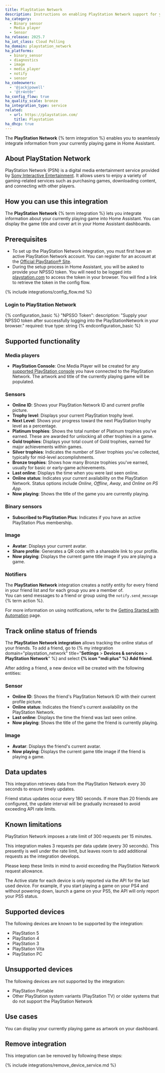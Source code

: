 ```yaml
---
title: PlayStation Network
description: Instructions on enabling PlayStation Network support for your Home Assistant
ha_category:
  - Binary sensor
  - Media player
  - Sensor
ha_release: 2025.7
ha_iot_class: Cloud Polling
ha_domain: playstation_network
ha_platforms:
  - binary_sensor
  - diagnostics
  - image
  - media_player
  - notify
  - sensor
ha_codeowners:
  - '@jackjpowell'
  - '@tr4nt0r'
ha_config_flow: true
ha_quality_scale: bronze
ha_integration_type: service
related:
  - url: https://playstation.com/
    title: Playstation
ha_dhcp: true
---
```


The **PlayStation Network** {% term integration %} enables you to seamlessly integrate information from your currently playing game in Home Assistant.

## About PlayStation Network

PlayStation Network (PSN) is a digital media entertainment service provided by [Sony Interactive Entertainment](https://en.wikipedia.org/wiki/Sony_Interactive_Entertainment). It allows users to enjoy a variety of gaming-related services such as purchasing games, downloading content, and connecting with other players.

## How you can use this integration

The **PlayStation Network** {% term integration %} lets you integrate information about your currently playing game into Home Assistant. You can display the game title and cover art in your Home Assistant dashboards.

## Prerequisites

- To set up the PlayStation Network integration, you must first have an active PlayStation Network account. You can register for an account at the [Official PlayStation® Site](https://playstation.com/).
- During the setup process in Home Assistant, you will be asked to provide your NPSSO token. You will need to be logged into [playstation.com](https://playstation.com/) to access the token in your browser. You will find a link to retrieve the token in the config flow.

{% include integrations/config_flow.md %}

### Login to PlayStation Network

{% configuration_basic %}
"NPSSO Token":
  description: "Supply your NPSSO token after successfully logging into the PlayStationNetwork in your browser."
  required: true
  type: string
{% endconfiguration_basic %}

## Supported functionality

### Media players

- **PlayStation Console**: One Media Player will be created for any [supported PlayStation console](#supported-devices) you have connected to the PlayStation Network. The artwork and title of the currently playing game will be populated.

### Sensors

- **Online ID**: Shows your PlayStation Network ID and current profile picture.
- **Trophy level**: Displays your current PlayStation trophy level.
- **Next Level**: Shows your progress toward the next PlayStation trophy level as a percentage.
- **Platinum trophies**: Shows the total number of Platinum trophies you’ve earned. These are awarded for unlocking all other trophies in a game.
- **Gold trophies**: Displays your total count of Gold trophies, earned for major achievements within games.
- **Silver trophies**: Indicates the number of Silver trophies you've collected, typically for mid-level accomplishments.
- **Bronze trophies**: Shows how many Bronze trophies you've earned, usually for basic or early-game achievements.
- **Last online**: Displays the time when you were last seen online.
- **Online status**: Indicates your current availability on the PlayStation Network. Status options include *Online*, *Offline*, *Away*, and *Online on PS App*.
- **Now playing**: Shows the title of the game you are currently playing.
  
### Binary sensors

- **Subscribed to PlayStation Plus**: Indicates if you have an active PlayStation Plus membership.

### Image

- **Avatar**: Displays your current avatar.
- **Share profile**: Generates a QR code with a shareable link to your profile.
- **Now playing**: Displays the current game title image if you are playing a game.

### Notifiers

The **PlayStation Network** integration creates a notify entity for every friend in your friend list and for each group you are a member of.  
You can send messages to a friend or group using the `notify.send_message` {% term action %}.

For more information on using notifications, refer to the [Getting Started with Automation](/getting-started/automation/) page.

## Track online status of friends

The **PlayStation Network integration** allows tracking the online status of your friends. To add a friend, go to {% my integration domain="playstation_network" title="**Settings** > **Devices & services** > **PlayStation Network**" %} and select **{% icon "mdi:plus" %} Add friend**.

After adding a friend, a new device will be created with the following entities:

### Sensor

- **Online ID**: Shows the friend's PlayStation Network ID with their current profile picture.
- **Online status**: Indicates the friend's current availability on the PlayStation Network.
- **Last online**: Displays the time the friend was last seen online.
- **Now playing**: Shows the title of the game the friend is currently playing.

### Image

- **Avatar**: Displays the friend's current avatar.
- **Now playing**: Displays the current game title image if the friend is playing a game.

## Data updates

This integration retrieves data from the PlayStation Network every 30 seconds to ensure timely updates.

Friend status updates occur every 180 seconds. If more than 20 friends are configured, the update interval will be gradually increased to avoid exceeding API rate limits.

## Known limitations

PlayStation Network imposes a rate limit of 300 requests per 15 minutes.

This integration makes 3 requests per data update (every 30 seconds). This presently is well under the rate limit, but leaves room to add additional requests as the integration develops.

Please keep these limits in mind to avoid exceeding the PlayStation Network request allowance.

The Active state for each device is only reported via the API for the last used device. For example, if you start playing a game on your PS4 and without powering down, launch a game on your PS5, the API will only report your PS5 status.

## Supported devices

The following devices are known to be supported by the integration:

- PlayStation 5
- PlayStation 4
- PlayStation 3
- PlayStation Vita
- PlayStation PC

## Unsupported devices

The following devices are not supported by the integration:

- PlayStation Portable
- Other PlayStation system variants (PlayStation TV) or older systems that do not support the PlayStation Network

## Use cases

You can display your currently playing game as artwork on your dashboard.

## Remove integration

This integration can be removed by following these steps:

{% include integrations/remove_device_service.md %}
